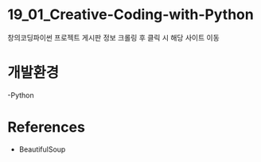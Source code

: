 # 19_01_Creative-Coding-with-Python
창의코딩파이썬 프로젝트 게시판 정보 크롤링 후 클릭 시 해당 사이트 이동
# 개발환경
-Python
# References
- BeautifulSoup

